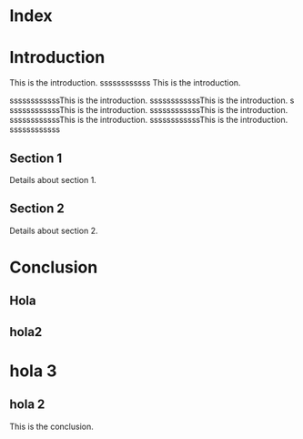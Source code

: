 # Index


# Introduction
This is the introduction.
ssssssssssss
This is the introduction.

ssssssssssssThis is the introduction.
ssssssssssssThis is the introduction.
s
ssssssssssssThis is the introduction.
ssssssssssssThis is the introduction.
ssssssssssssThis is the introduction.
ssssssssssssThis is the introduction.
ssssssssssss





## Section 1
Details about section 1.

## Section 2
Details about section 2.

# Conclusion
## Hola
## hola2


# hola 3
## hola 2

This is the conclusion.